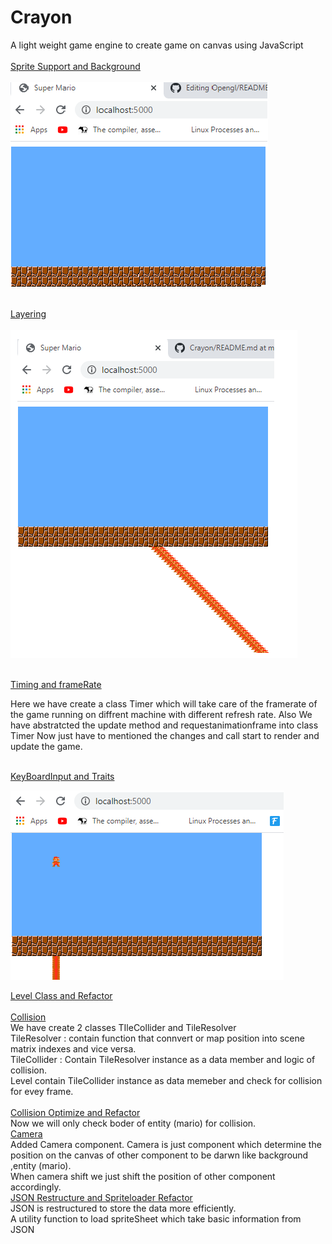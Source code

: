 # Crayon
A light weight game engine to create game on canvas using JavaScript<br/><br/>
[Sprite Support and Background](../../tree/110f6e95ebf5794fc69feea9b39a933364996c95)<br/><br/>
<img src="https://github.com/devanshugarg1994/Crayon/blob/master/Docs/BG.png" />
<br/><br/>

[Layering](../../tree/a4c70cd1b39b82dec59546dbdc87d20db11e9a82)<br/><br/>
<img src="https://github.com/devanshugarg1994/Crayon/blob/master/Docs/Layers.png" />
<br/><br/>

[Timing and frameRate](../../tree/9ebc3e740c2b0caaf2c8c4a77d9b216667054de4)<br/>

Here we have create a class Timer which will take care of the framerate of the game running on diffrent machine with different refresh rate.
Also We have abstratcted the update method and requestanimationframe into class Timer
Now just have to mentioned the changes and call start to render and update the game.
<br><br>

[KeyBoardInput and Traits](../../tree/dc47bebf8f5c80a7fe9dcc11da0c15f9606eb00b)<br/>

<img src="https://github.com/devanshugarg1994/Crayon/blob/master/Docs/Jump.png" /><br/>

[Level Class and Refactor](../../tree/381677ed31d640e866c48e87033de39ada91bea0)<br/><br/>
[Collision](../../tree/7aafc822ed6fb121f1826c04ebb6471471babd44)<br/>
We have create 2 classes TIleCollider and TileResolver <br/>
TileResolver : contain function that connvert or map position into scene matrix indexes and vice versa.<br/>
TileCollider : Contain TileResolver instance as a data member and logic of collision.<br/>
Level contain TileCollider instance as data memeber and check for collision for evey frame.<br/><br/>
[Collision Optimize and Refactor](../../tree/66d6b24860ad27d7126ef365be8e5cd99cdb376f)<br/>
Now we will only check boder of entity (mario) for collision.<br/>
[Camera](../../tree/98ef68f066d872b97e7ad9ec170ccd962e24024c)<br/>
Added Camera component. Camera is just component which determine the position on the canvas of other component to be darwn like background ,entity (mario). <br/>
When camera shift we just shift the position of other component accordingly.
<br/>
[JSON Restructure and Spriteloader Refactor](../../tree/b69ea8fe92bf7ed4a02c51fd53ebc86bb066ee76)<br/>
JSON is restructured to store the data more efficiently.<br/>
A utility function to load spriteSheet which take basic information from JSON
<br/>



